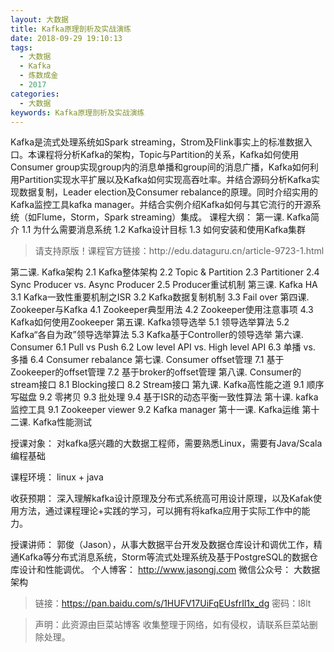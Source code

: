 ```yaml
---
layout: 大数据
title: Kafka原理剖析及实战演练
date: 2018-09-29 19:10:13
tags:
  - 大数据
  - Kafka
  - 炼数成金
  - 2017
categories:
  - 大数据
keywords: Kafka原理剖析及实战演练
---
```

Kafka是流式处理系统如Spark streaming，Strom及Flink事实上的标准数据入口。本课程将分析Kafka的架构，Topic与Partition的关系，Kafka如何使用Consumer group实现group内的消息单播和group间的消息广播，Kafka如何利用Partition实现水平扩展以及Kafka如何实现高吞吐率。并结合源码分析Kafka实现数据复制，Leader election及Consumer rebalance的原理。同时介绍实用的Kafka监控工具kafka manager。并结合实例介绍Kafka如何与其它流行的开源系统（如Flume，Storm，Spark streaming）集成。
课程大纲：
第一课. Kafka简介
    1.1 为什么需要消息系统
    1.2 Kafka设计目标
    1.3 如何安装和使用Kafka集群
<!-- more -->
<blockquote class="blockquote-center">
请支持原版！课程官方链接：http://edu.dataguru.cn/article-9723-1.html</blockquote>
</blockquote>

第二课. Kafka架构
    2.1 Kafka整体架构
    2.2 Topic & Partition
    2.3 Partitioner
    2.4 Sync Producer vs. Async Producer
    2.5 Producer重试机制
第三课. Kafka HA
    3.1 Kafka一致性重要机制之ISR
    3.2 Kafka数据复制机制
    3.3 Fail over
第四课. Zookeeper与Kafka
    4.1 Zookeeper典型用法
    4.2 Zookeeper使用注意事项
    4.3 Kafka如何使用Zookeeper
第五课. Kafka领导选举
    5.1 领导选举算法
    5.2 Kafka“各自为政”领导选举算法
    5.3 Kafka基于Controller的领导选举
第六课. Consumer
    6.1 Pull vs Push
    6.2 Low level API vs. High level API
    6.3 单播 vs. 多播
    6.4 Consumer rebalance
第七课. Consumer offset管理
    7.1 基于Zookeeper的offset管理
    7.2 基于broker的offset管理
第八课. Consumer的stream接口
    8.1 Blocking接口
    8.2 Stream接口
第九课. Kafka高性能之道
    9.1 顺序写磁盘
    9.2 零拷贝
    9.3 批处理
    9.4 基于ISR的动态平衡一致性算法
第十课. kafka监控工具
    9.1 Zookeeper viewer
    9.2 Kafka manager
第十一课. Kafka运维
第十二课. Kafka性能测试


授课对象：
对kafka感兴趣的大数据工程师，需要熟悉Linux，需要有Java/Scala编程基础

课程环境：
linux + java

收获预期：
深入理解kafka设计原理及分布式系统高可用设计原理，以及Kafak使用方法，通过课程理论+实践的学习，可以拥有将kafka应用于实际工作中的能力。

授课讲师：
郭俊（Jason），从事大数据平台开发及数据仓库设计和调优工作，精通Kafka等分布式消息系统，Storm等流式处理系统及基于PostgreSQL的数据仓库设计和性能调优。
个人博客： http://www.jasongj.com
微信公众号： 大数据架构

> 链接：https://pan.baidu.com/s/1HUFV17UiFqEUsfrIl1x_dg 密码：l8lt
<blockquote class="blockquote-center">声明：此资源由巨菜站博客 收集整理于网络，如有侵权，请联系巨菜站删除处理。</blockquote>
